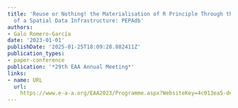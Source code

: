```yaml
---
title: 'Reuse or Nothing! the Materialisation of R Principle Through the Implementation
  of a Spatial Data Infrastructure: PEPAdb'
authors:
- Galo Romero-García
date: '2023-01-01'
publishDate: '2025-01-25T18:09:28.882411Z'
publication_types:
- paper-conference
publication: '*29th EAA Annual Meeting*'
links:
- name: URL
  url: 
    https://www.e-a-a.org/EAA2023/Programme.aspx?WebsiteKey=4c013ea5-de96-432a-85f7-b1800c2303bf&hkey=f73d6cf5-b37e-4836-ad06-2ecea6b58060&Program=3#Program
---
```

